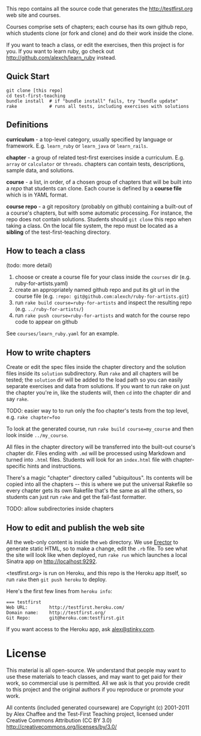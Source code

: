 This repo contains all the source code that generates the <http://testfirst.org> web site and courses. 

Courses comprise sets of chapters; each course has its own github repo, which students clone (or fork and clone) and do their work inside the clone.

If you want to teach a class, or edit the exercises, then this project is for you. If you want to learn ruby, go check out <http://github.com/alexch/learn_ruby> instead.

## Quick Start

    git clone [this repo]
    cd test-first-teaching
    bundle install  # if "bundle install" fails, try "bundle update"
    rake            # runs all tests, including exercises with solutions

## Definitions

**curriculum** - a top-level category, usually specified by language or framework. E.g. `learn_ruby` or `learn_java` or `learn_rails`.

**chapter** - a group of related test-first exercises inside a curriculum. E.g. `array` or `calculator` or `threads`. chapters can contain tests, descriptions, sample data, and solutions.

**course** - a list, in order, of a chosen group of chapters that will be built into a *repo* that students can clone. Each course is defined by a **course file** which is in YAML format.

**course repo** - a git repository (probably on github) containing a built-out of a course's chapters, but with some automatic processing. For instance, the repo does not contain solutions. Students should `git clone` this repo when taking a class. On the local file system, the repo must be located as a **sibling** of the test-first-teaching directory.

## How to teach a class

(todo: more detail)

1. choose or create a course file for your class inside the `courses` dir (e.g. ruby-for-artists.yaml)
2. create an appropriately named github repo and put its git url in the course file (e.g. `:repo: git@github.com:alexch/ruby-for-artists.git`)
3. run `rake build course=ruby-for-artists` and inspect the resulting repo (e.g. `../ruby-for-artists/`)
4. run `rake push course=ruby-for-artists` and watch for the course repo code to appear on github

See `courses/learn_ruby.yaml` for an example.

## How to write chapters

Create or edit the spec files inside the chapter directory and the solution files inside its `solution` subdirectory. Run `rake` and all chapters will be tested; the `solution` dir will be added to the load path so you can easily separate exercises and data from solutions. If you want to run rake on just the chapter you're in, like the students will, then `cd` into the chapter dir and say `rake`.

TODO: easier way to to run only the foo chapter's tests from the top level, e.g. `rake chapter=foo`

To look at the generated course, run `rake build course=my_course` and then look inside `../my_course`. 

All files in the chapter directory will be transferred into the built-out course's chapter dir. Files ending with `.md` will be processed using Markdown and turned into `.html` files. Students will look for an `index.html` file with chapter-specific hints and instructions.

There's a magic "chapter" directory called "ubiquitous". Its contents will be copied into all the chapters -- this is where we put the universal Rakefile so every chapter gets its own Rakefile that's the same as all the others, so students can just run `rake` and get the fail-fast formatter.

TODO: allow subdirectories inside chapters

## How to edit and publish the web site

All the web-only content is inside the `web` directory. We use [Erector](http://erector.rubyforge.org) to generate static HTML, so to make a change, edit the `.rb` file. To see what the site will look like when deployed, run `rake run` which launches a local Sinatra app on <http://localhost:9292>.

<testfirst.org> is run on Heroku, and this repo is the Heroku app itself, so run `rake` then `git push heroku` to deploy.

Here's the first few lines from `heroku info`:

	=== testfirst
	Web URL:        http://testfirst.heroku.com/
	Domain name:    http://testfirst.org/
	Git Repo:       git@heroku.com:testfirst.git

If you want access to the Heroku app, ask <alex@stinky.com>.

# License

This material is all open-source. We understand that people may want to use these materials to teach classes, and may want to get paid for their work, so commercial use is permitted. All we ask is that you provide credit to this project and the original authors if you reproduce or promote your work.

All contents (included generated courseware) are Copyright (c) 2001-2011 by Alex Chaffee and the Test-First Teaching project, licensed under Creative Commons Attribution (CC BY 3.0) http://creativecommons.org/licenses/by/3.0/

 